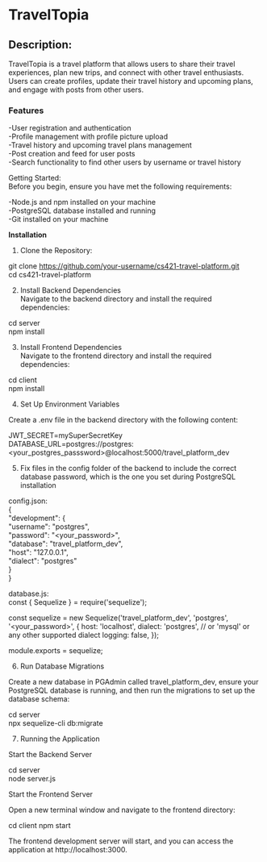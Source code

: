 # TravelTopia

## Description:
TravelTopia is a travel platform that allows users to share their travel experiences, plan new trips, and connect with other travel enthusiasts. Users can create profiles, update their travel history and upcoming plans, and engage with posts from other users.

### Features
-User registration and authentication<br>
-Profile management with profile picture upload<br>
-Travel history and upcoming travel plans management<br>
-Post creation and feed for user posts<br>
-Search functionality to find other users by username or travel history<br>

Getting Started:<br>
Before you begin, ensure you have met the following requirements:

-Node.js and npm installed on your machine<br>
-PostgreSQL database installed and running<br>
-Git installed on your machine<br>

**Installation**

1. Clone the Repository:<br>

git clone https://github.com/your-username/cs421-travel-platform.git<br>
cd cs421-travel-platform<br>

2. Install Backend Dependencies<br>
Navigate to the backend directory and install the required dependencies:<br>

cd server<br>
npm install<br>

3. Install Frontend Dependencies<br>
Navigate to the frontend directory and install the required dependencies:<br>

cd client<br>
npm install<br>

4. Set Up Environment Variables

Create a .env file in the backend directory with the following content:<br>

JWT_SECRET=mySuperSecretKey<br>
DATABASE_URL=postgres://postgres:<your_postgres_passsword>@localhost:5000/travel_platform_dev<br>

5. Fix files in the config folder of the backend to include the correct database password, which is the one you set during PostgreSQL installation<br>

config.json:<br>
{<br>
    "development": {<br>
      "username": "postgres",<br>
      "password": "<your_password>",<br>
      "database": "travel_platform_dev",<br>
      "host": "127.0.0.1",<br>
      "dialect": "postgres"<br>
    }<br>
  }

database.js:<br>
const { Sequelize } = require('sequelize');

const sequelize = new Sequelize('travel_platform_dev', 'postgres', '<your_password>', {
  host: 'localhost',
  dialect: 'postgres', // or 'mysql' or any other supported dialect
  logging: false,
});

module.exports = sequelize;

6. Run Database Migrations

Create a new database in PGAdmin called travel_platform_dev, ensure your PostgreSQL database is running, and then run the migrations to set up the database schema:<br>

cd server<br>
npx sequelize-cli db:migrate<br>

7. Running the Application

Start the Backend Server

cd server<br>
node server.js<br>

Start the Frontend Server

Open a new terminal window and navigate to the frontend directory:

cd client
npm start

The frontend development server will start, and you can access the application at http://localhost:3000.
